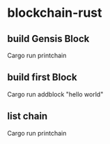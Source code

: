 # blockchain-rust

## build Gensis Block
Cargo run printchain 

## build first Block
Cargo run addblock "hello world"

## list chain
Cargo run printchain 

